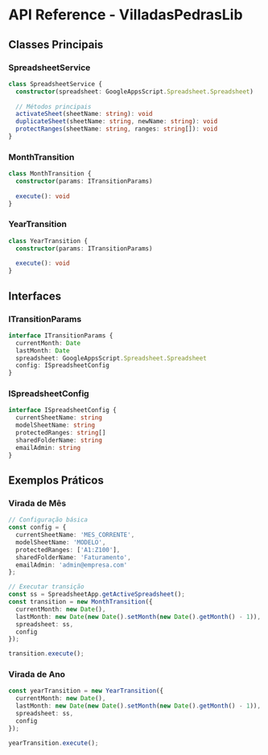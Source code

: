 # API Reference - VilladasPedrasLib

## Classes Principais

### SpreadsheetService

```typescript
class SpreadsheetService {
  constructor(spreadsheet: GoogleAppsScript.Spreadsheet.Spreadsheet)
  
  // Métodos principais
  activateSheet(sheetName: string): void
  duplicateSheet(sheetName: string, newName: string): void
  protectRanges(sheetName: string, ranges: string[]): void
}
```

### MonthTransition

```typescript
class MonthTransition {
  constructor(params: ITransitionParams)
  
  execute(): void
}
```

### YearTransition

```typescript
class YearTransition {
  constructor(params: ITransitionParams)
  
  execute(): void
}
```

## Interfaces

### ITransitionParams

```typescript
interface ITransitionParams {
  currentMonth: Date
  lastMonth: Date
  spreadsheet: GoogleAppsScript.Spreadsheet.Spreadsheet
  config: ISpreadsheetConfig
}
```

### ISpreadsheetConfig

```typescript
interface ISpreadsheetConfig {
  currentSheetName: string
  modelSheetName: string
  protectedRanges: string[]
  sharedFolderName: string
  emailAdmin: string
}
```

## Exemplos Práticos

### Virada de Mês

```typescript
// Configuração básica
const config = {
  currentSheetName: 'MES_CORRENTE',
  modelSheetName: 'MODELO',
  protectedRanges: ['A1:Z100'],
  sharedFolderName: 'Faturamento',
  emailAdmin: 'admin@empresa.com'
};

// Executar transição
const ss = SpreadsheetApp.getActiveSpreadsheet();
const transition = new MonthTransition({
  currentMonth: new Date(),
  lastMonth: new Date(new Date().setMonth(new Date().getMonth() - 1)),
  spreadsheet: ss,
  config
});

transition.execute();
```

### Virada de Ano

```typescript
const yearTransition = new YearTransition({
  currentMonth: new Date(),
  lastMonth: new Date(new Date().setMonth(new Date().getMonth() - 1)),
  spreadsheet: ss,
  config
});

yearTransition.execute();
```
